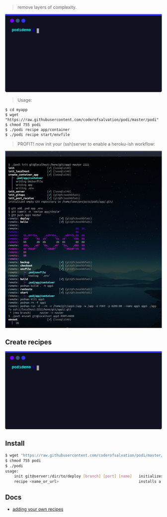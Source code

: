 > remove layers of complexity.

![](./doc/intro.svg)

> Usage:

```
$ cd myapp 
$ wget "https://raw.githubusercontent.com/coderofsalvation/podi/master/podi"
$ chmod 755 podi
$ ./podi recipe app/container
$ ./podi recipe start/envfile
```

> PROFIT! now init your (ssh)server to enable a heroku-ish workflow:

![](./doc/workflow.jpg)

## Create recipes

![](./doc/extend.svg)

## Install

```bash
$ wget "https://raw.githubusercontent.com/coderofsalvation/podi/master/podi"
$ chmod 755 podi
$ ./podi
usage: 
    init git@server:/dir/to/deploy [branch] [port] [name]   initializes a deployment 
    recipe <name_or_url>                                    installs a recipe from podi repo or url
```

## Docs

* [adding your own recipes](doc/recipes.md)
